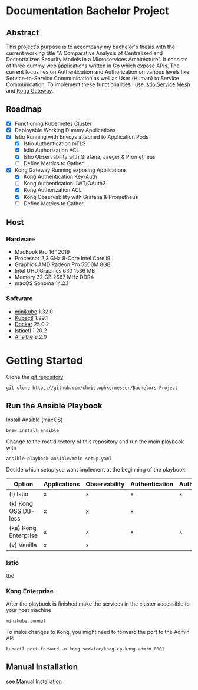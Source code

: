 # Documentation Bachelor Project

## Abstract

This project's purpose is to accompany my bachelor's thesis with the current working title "A Comparative Analysis of Centralized and Decentralized Security Models in a Microservices Architecture". It consists of three dummy web applications written in Go which expose APIs.
The current focus lies on Authentication and Authorization on various levels like Service-to-Service Communication as well as User (Human) to Service Communication. To implement these functionalities I use [Istio Service Mesh](https://istio.io/) and [Kong Gateway](https://konghq.com/products/kong-gateway).

## Roadmap

- [x] Functioning Kubernetes Cluster
- [x] Deployable Working Dummy Applications
- [x] Istio Running with Envoys attached to Application Pods
  - [x] Istio Authentication mTLS
  - [x] Istio Authorization ACL
  - [x] Istio Observability with Grafana, Jaeger & Prometheus
  - [ ] Define Metrics to Gather
- [x] Kong Gateway Running exposing Applications
  - [x] Kong Authentication Key-Auth
  - [ ] Kong Authentication JWT/OAuth2
  - [x] Kong Authorization ACL
  - [x] Kong Observability with Grafana & Prometheus
  - [ ] Define Metrics to Gather

## Host

### Hardware

- MacBook Pro 16“ 2019
- Processor 2,3 GHz 8-Core Intel Core i9
- Graphics AMD Radeon Pro 5500M 8GB
- Intel UHD Graphics 630 1536 MB
- Memory 32 GB 2667 MHz DDR4
- macOS Sonoma 14.2.1

### Software

- [minikube](https://minikube.sigs.k8s.io/docs/) 1.32.0
- [Kubectl](https://kubernetes.io/docs/reference/kubectl/) 1.29.1
- [Docker](https://www.docker.com/) 25.0.2
- [Istioctl](https://istio.io/latest/docs/ops/diagnostic-tools/istioctl/) 1.20.2
- [Ansible](https://www.ansible.com) 9.2.0

# Getting Started

Clone the [git repository](https://github.com/christophkormesser/Bachelors-Project)

```shell
git clone https://github.com/christophkormesser/Bachelors-Project
```

## Run the Ansible Playbook

Install Ansible (macOS)
```shell
brew install ansible
```

Change to the root directory of this repository and run the main playbook with
```shell
ansible-playbook ansible/main-setup.yaml
```

Decide which setup you want implement at the beginning of the playbook:

| Option               | Applications | Observability | Authentication | Authorization |
|----------------------|--------------|---------------|----------------|---------------|
| (i) Istio            | x            | x             | x              | x             |
| (k) Kong OSS DB-less | x            | x             | x              |               |
| (ke) Kong Enterprise | x            | x             | x              | x             |
| (v) Vanilla          | x            | x             |                |               |

### Istio

tbd

### Kong Enterprise
After the playbook is finished make the services in the cluster accessible to your host machine

```shell
minikube tunnel
```

To make changes to Kong, you might need to forward the port to the Admin API

```shell
kubectl port-forward -n kong service/kong-cp-kong-admin 8001
```

## Manual Installation

see [Manual Installation](docs/Manual-Installation-Start)